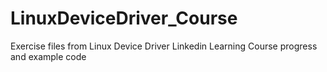 # LinuxDeviceDriver_Course
Exercise files from Linux Device Driver Linkedin Learning Course progress and example code
